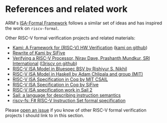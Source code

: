 
References and related work
===========================

ARM's [ISA-Formal Framework](https://alastairreid.github.io/papers/cav2016_isa_formal.pdf) follows a similar set of ideas and has inspired the work on `riscv-formal`.

Other RISC-V formal verification projects and related materials:

- [Kami: A Framework for (RISC-V) HW Verification](https://riscv.org/wp-content/uploads/2016/07/Wed1130_Kami_Framework_Murali_Vijayaraghavan.pdf) ([kami on github](https://github.com/mit-plv/kami))
- [Rewrite of Kami by SiFive](https://github.com/sifive/Kami)
- [Verifying a RISC-V Processor, Nirav Dave, Prashanth Mundkur, SRI International](https://riscv.org/wp-content/uploads/2015/06/riscv-verification-workshop-june2015.pdf) ([l3riscv on github](https://github.com/SRI-CSL/l3riscv))
- [RISC-V ISA Model in Bluespec BSV by Rishiyur S. Nikhil](https://github.com/rsnikhil/RISCV_ISA_Formal_Spec_in_BSV)
- [RISC-V ISA Model in Haskell by Adam Chlipala and group (MIT)](https://github.com/mit-plv/riscv-semantics)
- [RISC-V ISA Specification in Coq by MIT CSAIL](https://github.com/mit-plv/riscv-coq)
- [RISC-V ISA Specification in Coq by SiFive](https://github.com/sifive/RiscvSpecFormal)
- [RISC-V ISA specification work in Sail 2](https://github.com/rems-project/sail/tree/sail2/riscv)
- [Sail: a language for describing instruction semantics](http://www.cl.cam.ac.uk/~pes20/sail/)
- [riscv-fs: F# RISC-V Instruction Set formal specification](https://github.com/mrLSD/riscv-fs)

Please [open an issue](https://github.com/cliffordwolf/riscv-formal/issues/new) if you know of other RISC-V formal verification projects I should link to in this section.

